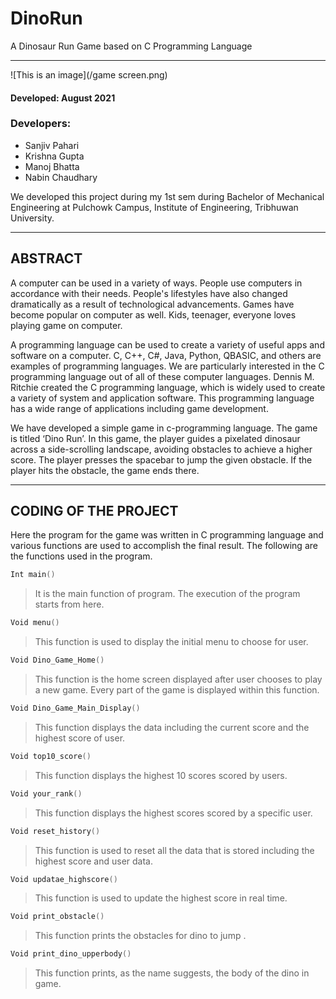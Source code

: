 # DinoRun

A Dinosaur Run Game based on C Programming Language

*********************************************************

![This is an image](/game screen.png)




#### Developed: August 2021

### Developers:

- Sanjiv Pahari
- Krishna Gupta
- Manoj Bhatta
- Nabin Chaudhary

We developed this project during my 1st sem during Bachelor of Mechanical Engineering at Pulchowk Campus, Institute of Engineering, Tribhuwan University.



*********************************************************

## ABSTRACT

A computer can be used in a variety of ways. People use computers in accordance
with their needs. People's lifestyles have also changed dramatically as a result of
technological advancements. Games have become popular on computer as well. Kids,
teenager, everyone loves playing game on computer.

A programming language can be used to create a variety of useful apps and
software on a computer. C, C++, C#, Java, Python, QBASIC, and others are examples of
programming languages. We are particularly interested in the C programming language
out of all of these computer languages. Dennis M. Ritchie created the C programming
language, which is widely used to create a variety of system and application software.
This programming language has a wide range of applications including game
development.

We have developed a simple game in c-programming language. The game is titled
‘Dino Run’. In this game, the player guides a pixelated dinosaur across a side-scrolling
landscape, avoiding obstacles to achieve a higher score. The player presses the spacebar
to jump the given obstacle. If the player hits the obstacle, the game ends there.


*********************************************************

## CODING OF THE PROJECT

Here the program for the game was written in C programming language and various
functions are used to accomplish the final result. The following are the functions used in
the program.

```c
Int main()
```
>It is the main function of program. The execution of the program starts from here.

```c
Void menu()
```
>This function is used to display the initial menu to choose for user.


```c
Void Dino_Game_Home()
```
>This function is the home screen displayed after user chooses to play a new game.
Every part of the game is displayed within this function.

```c
Void Dino_Game_Main_Display()
```
>This function displays the data including the current score and the highest score of
user.

```c
Void top10_score()
```
>This function displays the highest 10 scores scored by users.

```c
Void your_rank()
```
>This function displays the highest scores scored by a specific user.

```c
Void reset_history()
```
>This function is used to reset all the data that is stored including the highest score
and user data.

```c
Void updatae_highscore()
```
>This function is used to update the highest score in real time.

```c
Void print_obstacle()
```
>This function prints the obstacles for dino to jump .

```c
Void print_dino_upperbody()
```
>This function prints, as the name suggests, the body of the dino in game.

